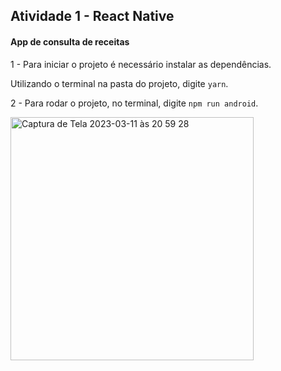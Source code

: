 ## Atividade 1 - React Native

#### App de consulta de receitas

1 - Para iniciar o projeto é necessário instalar as dependências. 

Utilizando o terminal na pasta do projeto, digite `yarn`.

2 - Para rodar o projeto, no terminal, digite `npm run android`.

<img width="389" alt="Captura de Tela 2023-03-11 às 20 59 28" src="https://user-images.githubusercontent.com/28809180/224516898-155932ca-794b-4c0c-a592-e18d7b1ed408.png">
